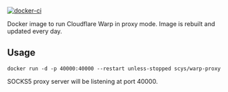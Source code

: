 [![docker-ci](https://github.com/SCys/cloudflare_warp_proxy_docker/actions/workflows/docker-ci.yml/badge.svg)](https://github.com/SCys/cloudflare_warp_proxy_docker/actions/workflows/docker-ci.yml)

[](https://img.shields.io/docker/pulls/scys/warp-proxy)

Docker image to run Cloudflare Warp in proxy mode. Image is rebuilt and updated every day.

## Usage

```
docker run -d -p 40000:40000 --restart unless-stopped scys/warp-proxy
```

SOCKS5 proxy server will be listening at port 40000.
